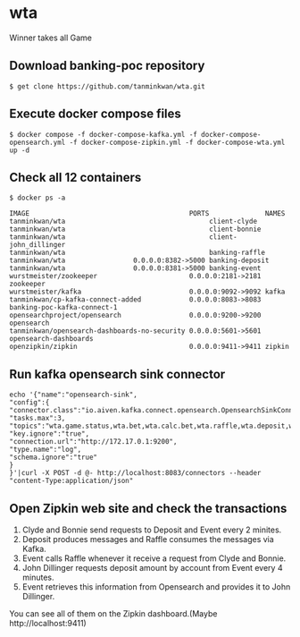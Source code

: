 # wta
Winner takes all Game

## Download banking-poc repository
```
$ get clone https://github.com/tanminkwan/wta.git
```
## Execute docker compose files
```
$ docker compose -f docker-compose-kafka.yml -f docker-compose-opensearch.yml -f docker-compose-zipkin.yml -f docker-compose-wta.yml up -d
```
## Check all 12 containers
```
$ docker ps -a

IMAGE                                        PORTS              NAMES
tanminkwan/wta                                    client-clyde
tanminkwan/wta                                    client-bonnie
tanminkwan/wta                                    client-john_dillinger
tanminkwan/wta                                    banking-raffle
tanminkwan/wta                 0.0.0.0:8382->5000 banking-deposit
tanminkwan/wta                 0.0.0.0:8381->5000 banking-event
wurstmeister/zookeeper                       0.0.0.0:2181->2181 zookeeper
wurstmeister/kafka                           0.0.0.0:9092->9092 kafka
tanminkwan/cp-kafka-connect-added            0.0.0.0:8083->8083 banking-poc-kafka-connect-1
opensearchproject/opensearch                 0.0.0.0:9200->9200 opensearch
tanminkwan/opensearch-dashboards-no-security 0.0.0.0:5601->5601 opensearch-dashboards
openzipkin/zipkin                            0.0.0.0:9411->9411 zipkin
```
## Run kafka opensearch sink connector
```
echo '{"name":"opensearch-sink",
"config":{
"connector.class":"io.aiven.kafka.connect.opensearch.OpensearchSinkConnector",
"tasks.max":3,
"topics":"wta.game.status,wta.bet,wta.calc.bet,wta.raffle,wta.deposit,wta.fallback",
"key.ignore":"true",
"connection.url":"http://172.17.0.1:9200",
"type.name":"log",
"schema.ignore":"true"
}
}'|curl -X POST -d @- http://localhost:8083/connectors --header "content-Type:application/json"
```

## Open Zipkin web site and check the transactions

1. Clyde and Bonnie send requests to Deposit and Event every 2 minites. 
2. Deposit produces messages and Raffle consumes the messages via Kafka. 
3. Event calls Raffle whenever it receive a request from Clyde and Bonnie. 
4. John Dillinger requests deposit amount by account from Event every 4 minutes. 
5. Event retrieves this information from Opensearch and provides it to John Dillinger. 

You can see all of them on the Zipkin dashboard.(Maybe http://localhost:9411)